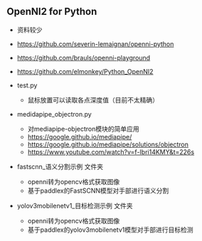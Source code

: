 ## OpenNI2 for Python
* 资料较少
* https://github.com/severin-lemaignan/openni-python
* https://github.com/brauls/openni-playground
* https://github.com/elmonkey/Python_OpenNI2

* test.py
    * 鼠标放置可以读取各点深度值（目前不太精确）
  
* medidapipe_objectron.py
    * 对mediapipe-objectron模块的简单应用
    * https://google.github.io/mediapipe/ 
    * https://google.github.io/mediapipe/solutions/objectron
    * https://www.youtube.com/watch?v=f-Ibri14KMY&t=226s
  
* fastscnn_语义分割示例 文件夹
    * openni转为opencv格式获取图像
    * 基于paddlex的FastSCNN模型对手部进行语义分割
 
 * yolov3mobilenetv1_目标检测示例 文件夹
    * openni转为opencv格式获取图像
    * 基于paddlex的yolov3mobilenetv1模型对手部进行目标检测